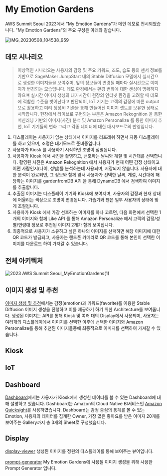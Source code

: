 # My Emotion Gardens 

AWS Summit Seoul 2023에서 "My Emotion Gardens"가 메인 데모로 전시되었습니다. "My Emotion Gardens"의 주요 구성은 아래와 같습니다.

![IMG_20230508_104538_959](https://user-images.githubusercontent.com/52392004/236716359-1fffda3f-4cbf-4f34-b002-d0a334c5e08a.jpg)

## 데모 시나리오

> 이상적인 시나리오는 사용자의 감정 및 주요 키워드, 조도, 습도 등의 센서 정보를 기반으로 SageMaker JumpStart 내의 Stable Diffusion 모델에서 실시간으로 생성한 이미지들을 보여주며, 앞의 정보들이 변경될 때마다 실시간으로 이미지가 변경되는 모습입니다. 데모 환경에서는 환경 변화에 대한 센싱이 명확하지 않으며 실시간 이미지 생성의 대기시간이 현장의 인터넷 환경을 고려할 때 데모에 적합한 수준을 벗어난다고 판단되어, IoT 기기는 고객의 감정에 따른 output 으로 활용하고 미리 생성AI 기술을 통해 만들어진 이미지 셋트를 보유한 상태로 시작합니다. 현장에서 라이브로 구현되는 부분은 Amazon Rekognition 을 통한 머신러닝 기반의 이미지(사진) 분석 및 Amazon Personalize 를 통한 이미지 추천, IoT 기기들의 변화 그리고 각종 데이터에 대한 대시보드로의 반영입니다.

1. 디스플레이는 사용자가 없는 상태에서 이미지를 리프레쉬 하면서 자동 디스플레이를 하고 있으며, 조명은 대기모드로 준비중입니다. 
2. 사용자가 Kiosk 를 사용하기 시작하면 조명이 점멸됩니다.
3. 사용자가 Kiosk 에서 사진을 촬영하고, 선호하는 날씨와 계절 및 시간대를 선택합니다. 촬영된 사진은 Amazon Rekognition 에서 사용자가 현재 어떤 감정 상태이고 어떤 사람인지(나이, 성별)를 분석하는데 사용되며, 저장되지 않습니다. 사용자에 대한 분석이 완료되면, 그 정보와 함께 앞서 사용자가 선택한 날씨, 계절, 시간대에 해당하는 이미지를 gardenfromDB API 을 통해 DynamoDB 에서 검색하여 이미지를 추출합니다.
4. 추출된 이미지는 디스플레이 기기와 Kiosk에 보여지며, 사용자의 감정과 현재 상태에 어울리는 색상으로 조명이 변경됩니다. 가습기와 펜은 일부 사용자의 상태에 맞게 조절됩니다.
5. 사용자가 Kiosk 에서 가장 선호하는 이미지를 하나 고르면, 다음 화면에서 선택한 1개의 이미지와 함께 Like API 를 통해 Amazon Personalize 에서 고객의 감정/성별/연령대 정보로 추천된 이미지 2개가 함께 보여집니다.
6. 최종적으로 사용자가 소유하고 싶은 하나의 이미지를 선택하면 해당 이미지에 대한 QR 코드가 발급되고, 사용자는 핸드폰 카메라로 QR 코드를 통해 본인이 선택한 이미지를 다운로드 하여 가져갈 수 있습니다.


## 전체 아키텍처
![2023 AWS Summit Seoul_MyEmotionGardens(1)](https://github.com/aws-samples/generative-ai-demo-using-amazon-sagemaker-jumpstart-kr/assets/100750420/3f75065a-76dc-4118-a788-1908881276f8)


## 이미지 생성 및 추천

[이미지 생성 및 추천](https://github.com/aws-samples/generative-ai-demo-using-amazon-sagemaker-jumpstart-kr/tree/main/AWS-Summit-Seoul-2023/image-generation-and-recommendation)에서는 감정(emotion)과 키워드(favorite)를 이용한 Stable Diffusion 이미지 생성을 진행하고 이를 제공하기 하기 위한 Architecture를 보여줍니다. 생성된 이미지는 API를 통해 Kiosk 및 여러 대의 Display에서 사용되며, 사용자는 여러개의 디스플레이에서 이미지를 선택한 이후에 선택한 이미지와 Amazon Personalize를 통해 추천된 이미지들중에 최종적으로 이미지를 선택하여 가져갈 수 있습니다. 

## Kiosk

## IoT 

## Dashboard
[Dashboard](./dashboard)에서는 사용자가 Kiosk에서 생성한 데이터를 볼 수 있는 Dashboard에 대해 설명하고 있습니다. Dashboard는 Amazon의 Cloud Native BI서비스인 [Amazon Quicksight](https://aws.amazon.com/ko/quicksight/)를 사용하였습니다. Dashboard는 감정 중심의 통계를 볼 수 있는 Emotion, 사용자의 데이터를 집계한 Owner, 가장 많은 좋아요를 받은 이미지 20개를 보여주는 Gallery까지 총 3개의 Sheet로 구성했습니다.

## Display

[display-viewer](./display-viewer) 생성된 이미지를 정원의 디스플레이를 통해 보여주는 뷰어입니다.

[prompt-generator](./prompt-generator) My Emotion Gardens에 사용될 이미지 생성을 위해 사용한 Prompt Generator 입니다. 

